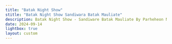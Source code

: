 ```yaml
---
title: "Batak Night Show"
stitle: "Batak Night Show Sandiwara Batak Mauliate"
description: Batak Night Show - Sandiware Batak Mauliate By Parheheon NHKBP Rawamangun
date: 2024-09-14
lightbox: true
layout: custom
---
```

